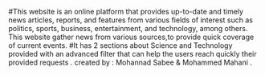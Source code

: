 #This website is an online platform that provides up-to-date and timely news articles, reports, and features from various fields of interest such as politics, sports, business, entertainment, and technology, among others. This website gather news from various sources,to provide quick coverage of current events.
#It has 2 sections about Science and Technology provided with an advanced filter that can help the users reach quickly their provided requests .
created by : Mohannad Sabee & Mohammed Mahani . 
